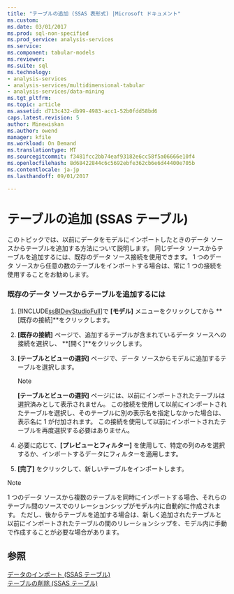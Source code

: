 ```yaml
---
title: "テーブルの追加 (SSAS 表形式) |Microsoft ドキュメント"
ms.custom: 
ms.date: 03/01/2017
ms.prod: sql-non-specified
ms.prod_service: analysis-services
ms.service: 
ms.component: tabular-models
ms.reviewer: 
ms.suite: sql
ms.technology:
- analysis-services
- analysis-services/multidimensional-tabular
- analysis-services/data-mining
ms.tgt_pltfrm: 
ms.topic: article
ms.assetid: d713c432-db99-4983-acc1-52b0fdd58bd6
caps.latest.revision: 5
author: Minewiskan
ms.author: owend
manager: kfile
ms.workload: On Demand
ms.translationtype: MT
ms.sourcegitcommit: f3481fcc2bb74eaf93182e6cc58f5a06666e10f4
ms.openlocfilehash: 8d68422844c6c5692ebfe362cb6e6d44400e705b
ms.contentlocale: ja-jp
ms.lasthandoff: 09/01/2017

---
```

# <a name="add-a-table-ssas-tabular"></a>テーブルの追加 (SSAS テーブル)
  このトピックでは、以前にデータをモデルにインポートしたときのデータ ソースからテーブルを追加する方法について説明します。 同じデータ ソースからテーブルを追加するには、既存のデータ ソース接続を使用できます。 1 つのデータ ソースから任意の数のテーブルをインポートする場合は、常に 1 つの接続を使用することをお勧めします。  
  
### <a name="to-add-a-table-from-an-existing-data-source"></a>既存のデータ ソースからテーブルを追加するには  
  
1.  [!INCLUDE[ssBIDevStudioFull](../../includes/ssbidevstudiofull-md.md)]で **[モデル]** メニューをクリックしてから **[既存の接続]**をクリックします。  
  
2.  **[既存の接続]** ページで、追加するテーブルが含まれているデータ ソースへの接続を選択し、 **[開く]**をクリックします。  
  
3.  **[テーブルとビューの選択]** ページで、データ ソースからモデルに追加するテーブルを選択します。  
  
    > [!NOTE]  
    >  **[テーブルとビューの選択]** ページには、以前にインポートされたテーブルは選択済みとして表示されません。  この接続を使用して以前にインポートされたテーブルを選択し、そのテーブルに別の表示名を指定しなかった場合は、表示名に 1 が付加されます。 この接続を使用して以前にインポートされたテーブルを再度選択する必要はありません。  
  
4.  必要に応じて、**[プレビューとフィルター]** を使用して、特定の列のみを選択するか、インポートするデータにフィルターを適用します。  
  
5.  **[完了]** をクリックして、新しいテーブルをインポートします。  
  
> [!NOTE]  
>  1 つのデータ ソースから複数のテーブルを同時にインポートする場合、それらのテーブル間のソースでのリレーションシップがモデル内に自動的に作成されます。 ただし、後からテーブルを追加する場合は、新しく追加されたテーブルと以前にインポートされたテーブルの間のリレーションシップを、モデル内に手動で作成することが必要な場合があります。  
  
## <a name="see-also"></a>参照  
 [データのインポート &#40;SSAS テーブル&#41;](http://msdn.microsoft.com/library/6617b2a2-9f69-433e-89e0-4c5dc92982cf)   
 [テーブルの削除 &#40;SSAS テーブル&#41;](../../analysis-services/tabular-models/delete-a-table-ssas-tabular.md)  
  
  

